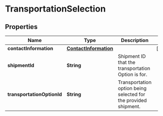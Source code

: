 
# TransportationSelection

## Properties
Name | Type | Description | Notes
------------ | ------------- | ------------- | -------------
**contactInformation** | [**ContactInformation**](ContactInformation.md) |  |  [optional]
**shipmentId** | **String** | Shipment ID that the transportation Option is for. | 
**transportationOptionId** | **String** | Transportation option being selected for the provided shipment. | 




